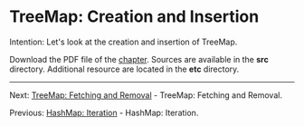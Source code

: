 # TreeMap: Creation and Insertion

Intention: Let's look at the creation and insertion of TreeMap.

Download the PDF file of the [chapter](chapter_27.pdf). Sources are available in the <b>src</b> directory. 
Additional resource are located in the <b>etc</b> directory.

<hr>

Next: [TreeMap: Fetching and Removal](chapter_28.md "TreeMap: Fetching and Removal") - TreeMap: Fetching and Removal.

Previous: [HashMap: Iteration](chapter_26.md "HashMap: Iteration") - HashMap: Iteration.